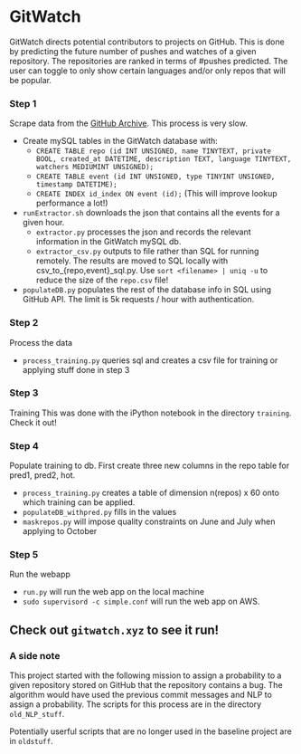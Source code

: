 # GitWatch

GitWatch directs potential contributors to projects on GitHub. This is done by
predicting the future number of pushes and watches of a given repository.
The repositories are ranked in terms of #pushes predicted. The user can toggle
to only show certain languages and/or only repos that will be popular.

### Step 1

Scrape data from the [GitHub Archive](githubarchive.org). This process is very slow.
* Create mySQL tables in the GitWatch database with:
  * `CREATE TABLE repo (id INT UNSIGNED, name TINYTEXT, private BOOL, created_at DATETIME, description TEXT, language TINYTEXT, watchers MEDIUMINT UNSIGNED);`
  * `CREATE TABLE event (id INT UNSIGNED, type TINYINT UNSIGNED, timestamp DATETIME);`
  * `CREATE INDEX id_index ON event (id);` (This will improve lookup performance a lot!)
* `runExtractor.sh` downloads the json that contains all the events for a given hour.
  * `extractor.py` processes the json and records the relevant information in the GitWatch mySQL db.
  * `extractor_csv.py` outputs to file rather than SQL for running remotely. The results are moved to SQL locally with csv_to_{repo,event}_sql.py. Use `sort <filename> | uniq -u` to reduce the size of the `repo.csv` file!
* `populateDB.py` populates the rest of the database info in SQL using GitHub API. The limit is 5k requests / hour with authentication.

### Step 2

Process the data
* `process_training.py` queries sql and creates a csv file for training or applying stuff done in step 3

### Step 3

Training
This was done with the iPython notebook in the directory `training`. Check it out!

### Step 4

Populate training to db. First create three new columns in the repo table for pred1, pred2, hot.
* `process_training.py` creates a table of dimension n(repos) x 60 onto which training can be applied.
* `populateDB_withpred.py` fills in the values
* `maskrepos.py` will impose quality constraints on June and July when applying to October

### Step 5

Run the webapp
* `run.py` will run the web app on the local machine
* `sudo supervisord -c simple.conf` will run the web app on AWS.

## Check out `gitwatch.xyz` to see it run!

### A side note

This project started with the following mission to assign a probability to a given repository
stored on GitHub that the repository contains a bug. The algorithm would have used the previous
commit messages and NLP to assign a probability. The scripts for this process are in the directory
`old_NLP_stuff`.

Potentially userful scripts that are no longer used in the baseline project are in `oldstuff`.
